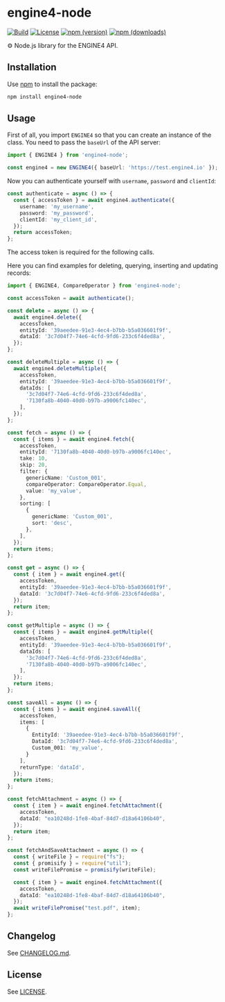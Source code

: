 # engine4-node

[![Build](https://img.shields.io/github/actions/workflow/status/robingenz/engine4-node/ci.yml?branch=main)](https://github.com/robingenz/engine4-node/actions?query=workflow%3A%22CI%22)
[![License](https://img.shields.io/npm/l/engine4-node)](https://github.com/robingenz/engine4-node/blob/main/LICENSE)
[![npm (version)](https://img.shields.io/npm/v/engine4-node)](https://www.npmjs.com/package/engine4-node)
[![npm (downloads)](https://img.shields.io/npm/dm/engine4-node)](https://www.npmjs.com/package/engine4-node)

⚙️ Node.js library for the ENGINE4 API.

## Installation

Use [npm](https://docs.npmjs.com/cli/) to install the package:

```bash
npm install engine4-node
```

## Usage

First of all, you import `ENGINE4` so that you can create an instance of the class.
You need to pass the `baseUrl` of the API server:

```typescript
import { ENGINE4 } from 'engine4-node';

const engine4 = new ENGINE4({ baseUrl: 'https://test.engine4.io' });
```

Now you can authenticate yourself with `username`, `password` and `clientId`:

```typescript
const authenticate = async () => {
  const { accessToken } = await engine4.authenticate({
    username: 'my_username',
    password: 'my_password',
    clientId: 'my_client_id',
  });
  return accessToken;
};
```

The access token is required for the following calls.

Here you can find examples for deleting, querying, inserting and updating records:

```typescript
import { ENGINE4, CompareOperator } from 'engine4-node';

const accessToken = await authenticate();

const delete = async () => {
  await engine4.delete({
    accessToken,
    entityId: '39aeedee-91e3-4ec4-b7bb-b5a036601f9f',
    dataId: '3c7d04f7-74e6-4cfd-9fd6-233c6f4ded8a',
  });
};

const deleteMultiple = async () => {
  await engine4.deleteMultiple({
    accessToken,
    entityId: '39aeedee-91e3-4ec4-b7bb-b5a036601f9f',
    dataIds: [
      '3c7d04f7-74e6-4cfd-9fd6-233c6f4ded8a',
      '7130fa8b-4040-40d0-b97b-a9006fc140ec',
    ],
  });
};

const fetch = async () => {
  const { items } = await engine4.fetch({
    accessToken,
    entityId: '7130fa8b-4040-40d0-b97b-a9006fc140ec',
    take: 10,
    skip: 20,
    filter: {
      genericName: 'Custom_001',
      compareOperator: CompareOperator.Equal,
      value: 'my_value',
    },
    sorting: [
      {
        genericName: 'Custom_001',
        sort: 'desc',
      },
    ],
  });
  return items;
};

const get = async () => {
  const { item } = await engine4.get({
    accessToken,
    entityId: '39aeedee-91e3-4ec4-b7bb-b5a036601f9f',
    dataId: '3c7d04f7-74e6-4cfd-9fd6-233c6f4ded8a',
  });
  return item;
};

const getMultiple = async () => {
  const { items } = await engine4.getMultiple({
    accessToken,
    entityId: '39aeedee-91e3-4ec4-b7bb-b5a036601f9f',
    dataIds: [
      '3c7d04f7-74e6-4cfd-9fd6-233c6f4ded8a',
      '7130fa8b-4040-40d0-b97b-a9006fc140ec',
    ],
  });
  return items;
};

const saveAll = async () => {
  const { items } = await engine4.saveAll({
    accessToken,
    items: [
      {
        EntityId: '39aeedee-91e3-4ec4-b7bb-b5a036601f9f',
        DataId: '3c7d04f7-74e6-4cfd-9fd6-233c6f4ded8a',
        Custom_001: 'my_value',
      }
    ],
    returnType: 'dataId',
  });
  return items;
};

const fetchAttachment = async () => {
  const { item } = await engine4.fetchAttachment({
    accessToken,
    dataId: "ea10248d-1fe8-4baf-84d7-d18a64106b40",
  });
  return item;
};

const fetchAndSaveAttachment = async () => {
  const { writeFile } = require("fs");
  const { promisify } = require("util");
  const writeFilePromise = promisify(writeFile);

  const { item } = await engine4.fetchAttachment({
    accessToken,
    dataId: "ea10248d-1fe8-4baf-84d7-d18a64106b40",
  });
  await writeFilePromise("test.pdf", item);
};
```

## Changelog

See [CHANGELOG.md](https://github.com/robingenz/engine4-node/blob/main/CHANGELOG.md).

## License

See [LICENSE](https://github.com/robingenz/engine4-node/blob/main/LICENSE).
